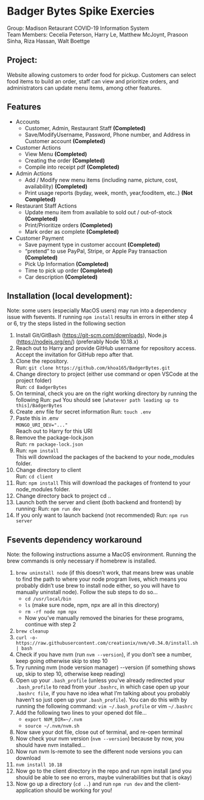 # Badger Bytes Spike Exercies

Group: Madison Retaurant COVID-19 Information System  
Team Members: Cecelia Peterson, Harry Le, Matthew McJoynt, Prasoon Sinha, Riza Hassan, Walt Boettge  

## Project:  
Website allowing customers to order food for pickup. Customers can select food items to build an order, staff can view and prioritize orders, and administrators can update menu items, among other features.  

## Features
* Accounts
    - Customer, Admin, Restaurant Staff **(Completed)**
    - Save/ModifyUsername, Password, Phone number, and Address in Customer account **(Completed)**
* Customer Actions 
    - View Menu **(Completed)**
    - Creating the order **(Completed)**
    - Compile into receipt pdf **(Completed)**
* Admin Actions
    - Add / Modify new menu items (including name, picture, cost, availability) **(Completed)**
    - Print usage reports (byday, week, month, year,fooditem, etc..) **(Not Completed)**
* Restaurant Staff Actions
    - Update menu item from available to sold out / out-of-stock **(Completed)**
    - Print/Prioritize orders **(Completed)**
    - Mark order as complete **(Completed)**
* Customer Payment
    - Save payment type in customer account **(Completed)**
    - “pretend” to use PayPal, Stripe, or Apple Pay transaction **(Completed)**
    - Pick Up Information **(Completed)**
    - Time to pick up order **(Completed)**
    - Car description **(Completed)**
  
## Installation (local development):
Note: some users (especially MacOS users) may run into a dependency issue with fsevents. If running `npm install` results in errors in either step 4 or 6, try the steps listed in the following section

1. Install Git/GitBash (https://git-scm.com/downloads), Node.js (https://nodejs.org/en/) (preferably Node 10.18.x)
2. Reach out to Harry and provide GitHub username for repository access. Accept the invitation for GitHub repo after that.
3. Clone the repository.  
Run: `git clone https://github.com/khoa165/BadgerBytes.git`
4. Change directory to project (either use command or open VSCode at the project folder)  
Run: `cd BadgerBytes`
5. On terminal, check you are on the right working directory by running the following
	Run: `pwd`
	You should see `[whatever path leading up to this]/BadgerBytes`
6. Create .env file for secret information
Run: `touch .env`
7. Paste this in .env  
`MONGO_URI_DEV="..."`  
Reach out to Harry for this URI  
8. Remove the package-lock.json  
Run: `rm package-lock.json`
9. Run: `npm install`  
This will download the packages of the backend to your node_modules folder.
10. Change directory to client  
Run: `cd client`
11. Run: `npm install`
This will download the packages of frontend to your node_modules folder.
12. Change directory back to project
cd ..
13. Launch both the server and client (both backend and frontend) by running:
Run: `npm run dev`
14. If you only want to launch backend (not recommended)
Run: `npm run server`


## Fsevents dependency workaround
Note: the following instructions assume a MacOS environment. Running the brew commands is only necessary if homebrew is installed.  

1. `brew uninstall node` (if this doesn’t work, that means brew was unable to find the path to where your node program lives, which means you probably didn’t use brew to install node either, so you will have to manually uninstall node). Follow the sub steps to do so…
    * `cd /usr/local/bin`
    * `ls` (make sure node, npm, npx are all in this directory)
    * `rm -rf node npm npx`
    * Now you’ve manually removed the binaries for these programs, continue with step 2
2. `brew cleanup`
3. `curl -o- https://raw.githubusercontent.com/creationix/nvm/v0.34.0/install.sh | bash`
4. Check if you have nvm (run `nvm --version`), if you don’t see a number, keep going otherwise skip to step 10
5. Try running nvm (node version manager) --version (if something shows up, skip to step 10, otherwise keep reading)
6. Open up your `.bash_profile` (unless you’ve already redirected your `.bash_profile` to read from your `.bashrc`, in which case open up your `.bashrc file`, if you have no idea what I’m talking about you probably haven’t so just open up your `.bash_profile`). You can do this with by running the following command: `vim ~/.bash_profile` or vim `~/.bashrc`
7. Add the following two lines to your opened dot file…
    * `export NVM_DIR=~/.nvm`
    * `source ~/.nvm/nvm.sh`
8. Now save your dot file, close out of terminal, and re-open terminal
9. Now check your nvm version (`nvm --version`) because by now, you should have nvm installed…
10. Now run nvm ls-remote to see the different node versions you can download
11. `nvm install 10.18`
12. Now go to the client directory in the repo and run npm install (and you should be able to see no errors, maybe vulnerabilities but that is okay)
13. Now go up a directory (`cd ..`) and run `npm run dev` and the client-application should be working for you! 
